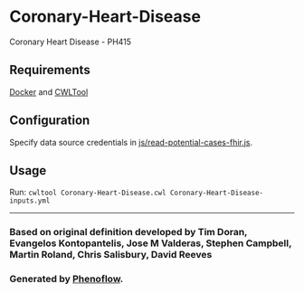 # Coronary-Heart-Disease

Coronary Heart Disease - PH415

## Requirements

[Docker](https://docs.docker.com/install/) and [CWLTool](https://github.com/common-workflow-language/cwltool#install)

## Configuration

Specify data source credentials in [js/read-potential-cases-fhir.js](js/read-potential-cases-fhir.js).

## Usage

Run: `cwltool Coronary-Heart-Disease.cwl Coronary-Heart-Disease-inputs.yml`

***

### Based on original definition developed by Tim Doran, Evangelos Kontopantelis, Jose M Valderas, Stephen Campbell, Martin Roland, Chris Salisbury, David Reeves
### Generated by [Phenoflow](https://kclhi.org/phenoflow).
